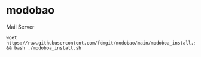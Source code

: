# modobao
Mail Server

```
wget https://raw.githubusercontent.com/fdmgit/modobao/main/modoboa_install.sh && bash ./modoboa_install.sh
```
